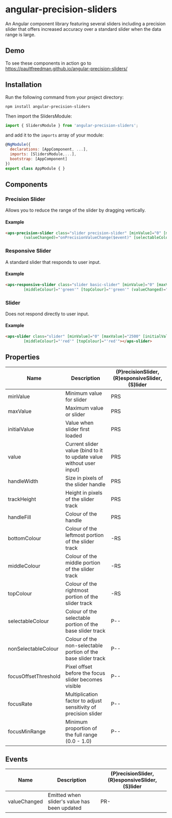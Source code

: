 # angular-precision-sliders

An Angular component library featuring several sliders including a precision slider that offers increased accuracy over a standard slider when the data range is large.

## Demo
To see these components in action go to https://paultfreedman.github.io/angular-precision-sliders/

## Installation
Run the following command from your project directory:
```shell
npm install angular-precision-sliders
```
Then import the SlidersModule:
```js
import { SlidersModule } from 'angular-precision-sliders';
```
and add it to the `imports` array of your module:
```js
@NgModule({
  declarations: [AppComponent, ...],
  imports: [SlidersModule,...],
  bootstrap: [AppComponent]
})
export class AppModule { }
```

## Components
### Precision Slider

Allows you to reduce the range of the slider by dragging vertically.

#### Example
```html
<aps-precision-slider class="slider precision-slider" [minValue]="0" [maxValue]="2500" [initialValue]="0" [handleWidth]="30" [focusOffsetThreshold]="36" [focusRate]="10" [focusMinRange]="0.05"
        (valueChanged)="onPrecisionValueChange($event)" [selectableColour]="'orange'" [nonSelectableColour]="'gainsboro'" [handleFill]="'black'"></aps-precision-slider>
```

### Responsive Slider

A standard slider that responds to user input.

#### Example
```html
<aps-responsive-slider class="slider basic-slider" [minValue]="0" [maxValue]="2500" [initialValue]="0" [handleWidth]="30" [bottomColour]="'green'"
        [middleColour]="'green'" [topColour]="'green'" (valueChanged)="onBasicValueChange($event)"></aps-responsive-slider>
```

### Slider

Does not respond directly to user input.

#### Example
```html
<aps-slider class="slider" [minValue]="0" [maxValue]="2500" [initialValue]="0" [value]="dummySliderVal" [handleWidth]="30" [bottomColour]="'red'"
        [middleColour]="'red'" [topColour]="'red'"></aps-slider>
```

## Properties
| Name | Description | (P)recisionSlider, (R)esponsiveSlider, (S)lider |
| ---- | ----------- | ----------------------------------------------- |
| minValue | Minimum value for slider | PRS |
| maxValue | Maximum value or slider | PRS |
| initialValue | Value when slider first loaded | PRS |
| value | Current slider value (bind to it to update value without user input) | PRS |
| handleWidth | Size in pixels of the slider handle | PRS |
| trackHeight | Height in pixels of the slider track | PRS |
| handleFill | Colour of the handle | PRS |
| bottomColour | Colour of the leftmost portion of the slider track | -RS |
| middleColour | Colour of the middle portion of the slider track | -RS |
| topColour | Colour of the rightmost portion of the slider track | -RS |
| selectableColour | Colour of the selectable portion of the base slider track | P-- |
| nonSelectableColour | Colour of the non-selectable portion of the base slider track | P-- |
| focusOffsetThreshold | Pixel offset before the focus slider becomes visible | P-- |
| focusRate | Multiplication factor to adjust sensitivity of precision slider | P-- |
| focusMinRange | Minimum proportion of the full range (0.0 - 1.0) | P-- |

## Events
| Name | Description | (P)recisionSlider, (R)esponsiveSlider, (S)lider |
| ---- | ----------- | ----------------------------------------------- |
| valueChanged | Emitted when slider's value has been updated | PR- |